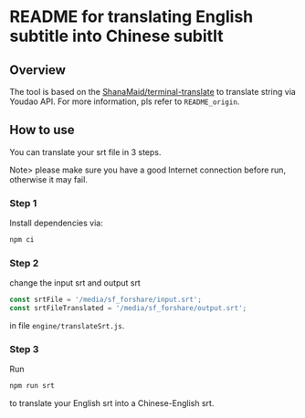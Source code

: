 # README for translating English subtitle into Chinese subitlt

## Overview

The tool is based on the  [ShanaMaid/terminal-translate](https://github.com/ShanaMaid/terminal-translate) to translate string via Youdao API. For more information, pls refer to `README_origin`.


## How to use

You can translate your srt file in 3 steps.

Note> please make sure you have a good Internet connection before run, otherwise it may fail.

### Step 1

Install dependencies via:

```bash
npm ci
```

### Step 2

change the input srt and output srt

```javascript
const srtFile = '/media/sf_forshare/input.srt';
const srtFileTranslated = '/media/sf_forshare/output.srt';

```

in file `engine/translateSrt.js`.


### Step 3

Run

```bash
npm run srt

```

to translate your English srt into a Chinese-English srt.


